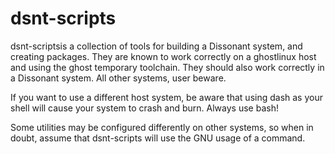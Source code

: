 # dsnt-scripts

dsnt-scriptsis a collection of tools for building a Dissonant system, and creating packages. They are known to work correctly on a ghostlinux host and using the ghost temporary toolchain. They should also work correctly in a Dissonant system. All other systems, user beware.

If you want to use a different host system, be aware that using dash as your shell will cause your system to crash and burn.
Always use bash!

Some utilities may be configured differently on other systems, so when in doubt, assume that dsnt-scripts will use the GNU
usage of a command.
